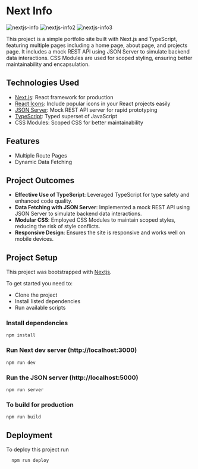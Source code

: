 # Next Info 
![nextjs-info](https://github.com/andrewmartinn/nextjs-info/assets/152824513/ba9a75ff-6934-4879-b984-57a4f8560cfe)
![nextjs-info2](https://github.com/andrewmartinn/nextjs-info/assets/152824513/c6e937d5-cf4f-452e-ac46-1708ba9af911)
![nextjs-info3](https://github.com/andrewmartinn/nextjs-info/assets/152824513/8e324a2a-a25b-4b48-b677-ea72d96db60c)

This project is a simple portfolio site built with Next.js and TypeScript, featuring multiple pages including a home page, about page, and projects page. It includes a mock REST API using JSON Server to simulate backend data interactions. CSS Modules are used for scoped styling, ensuring better maintainability and encapsulation.


## Technologies Used

- [Next.js](https://nextjs.org/): React framework for production
- [React Icons](https://react-icons.github.io/react-icons/): Include popular icons in your React projects easily
- [JSON Server](https://github.com/typicode/json-server): Mock REST API server for rapid prototyping
- [TypeScript](https://www.typescriptlang.org/): Typed superset of JavaScript
- CSS Modules: Scoped CSS for better maintainability



## Features

- Multiple Route Pages
- Dynamic Data Fetching

## Project Outcomes

- **Effective Use of TypeScript**: Leveraged TypeScript for type safety and enhanced code quality.
- **Data Fetching with JSON Server**: Implemented a mock REST API using JSON Server to simulate backend data interactions.
- **Modular CSS**: Employed CSS Modules to maintain scoped styles, reducing the risk of style conflicts.
- **Responsive Design**: Ensures the site is responsive and works well on mobile devices.
  
## Project Setup

This project was bootstrapped with [Nextjs](https://nextjs.org/docs/api-reference/create-next-app).

To get started you need to:

- Clone the project
- Install listed dependencies
- Run available scripts

### Install dependencies

```
npm install
```

### Run Next dev server (http://localhost:3000)

```
npm run dev
```

### Run the JSON server (http://localhost:5000)

```
npm run server
```

### To build for production

```
npm run build
```

## Deployment

To deploy this project run

```
  npm run deploy
```
